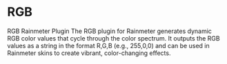 # RGB
RGB Rainmeter Plugin The RGB plugin for Rainmeter generates dynamic RGB color values that cycle through the color spectrum. It outputs the RGB values as a string in the format R,G,B (e.g., 255,0,0) and can be used in Rainmeter skins to create vibrant, color-changing effects.
